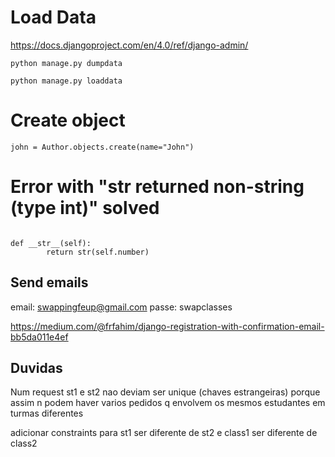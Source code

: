 # Load Data

https://docs.djangoproject.com/en/4.0/ref/django-admin/

`python manage.py dumpdata`

`python manage.py loaddata`

# Create object

`john = Author.objects.create(name="John")`

# Error with "__str__ returned non-string (type int)" solved

<code>
def __str__(self):
        return str(self.number)
</code>

## Send emails

email: swappingfeup@gmail.com
passe: swapclasses

https://medium.com/@frfahim/django-registration-with-confirmation-email-bb5da011e4ef


## Duvidas

Num request st1 e st2 nao deviam ser unique (chaves estrangeiras) porque assim n podem haver varios pedidos q envolvem os mesmos estudantes em turmas diferentes

adicionar constraints para st1 ser diferente de st2 e class1 ser diferente de class2
